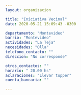 ```yaml
---
layout: organizacion

title: "Iniciativa Vecinal"
date: 2020-05-21 15:09:43 -0300

departamento: "Montevideo"
barrio: "Montevideo"
actividades: "La Teja"
necesidades: "Olla"
telefono_contacto: ""
direccion: "No corresponde"

otros_contactos: ""
horario: " 20.00 hs"
aclaraciones: "Llevar tupper"
cuenta_bancaria: ""

---
```

